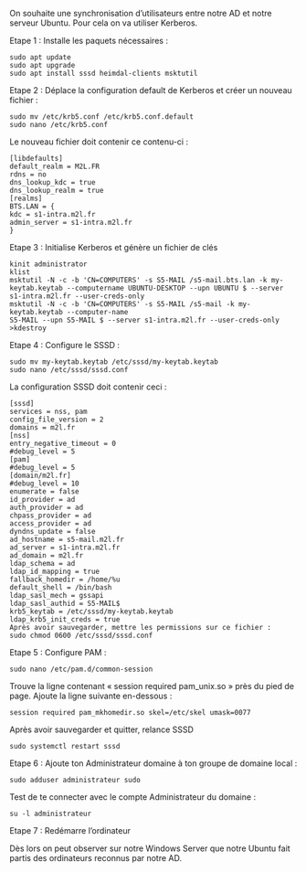 On souhaite une synchronisation d’utilisateurs entre notre AD et notre serveur Ubuntu.
Pour cela on va utiliser Kerberos.


Etape 1 : Installe les paquets nécessaires :

```
sudo apt update
sudo apt upgrade
sudo apt install sssd heimdal-clients msktutil
```

Etape 2 : Déplace la configuration default de Kerberos et créer un nouveau fichier :

```
sudo mv /etc/krb5.conf /etc/krb5.conf.default
sudo nano /etc/krb5.conf
```

Le nouveau fichier doit contenir ce contenu-ci :

```
[libdefaults]
default_realm = M2L.FR
rdns = no
dns_lookup_kdc = true
dns_lookup_realm = true
[realms]
BTS.LAN = {
kdc = s1-intra.m2l.fr
admin_server = s1-intra.m2l.fr
}
```


Etape 3 : Initialise Kerberos et génère un fichier de clés

```
kinit administrator
klist
msktutil -N -c -b 'CN=COMPUTERS' -s S5-MAIL /s5-mail.bts.lan -k my-keytab.keytab --computername UBUNTU-DESKTOP --upn UBUNTU $ --server s1-intra.m2l.fr --user-creds-only
msktutil -N -c -b 'CN=COMPUTERS' -s S5-MAIL /s5-mail -k my-keytab.keytab --computer-name
S5-MAIL --upn S5-MAIL $ --server s1-intra.m2l.fr --user-creds-only
>kdestroy
```


Etape 4 : Configure le SSSD :

```
sudo mv my-keytab.keytab /etc/sssd/my-keytab.keytab
sudo nano /etc/sssd/sssd.conf
```

La configuration SSSD doit contenir ceci :

```
[sssd]
services = nss, pam
config_file_version = 2
domains = m2l.fr
[nss]
entry_negative_timeout = 0
#debug_level = 5
[pam]
#debug_level = 5
[domain/m2l.fr]
#debug_level = 10
enumerate = false
id_provider = ad
auth_provider = ad
chpass_provider = ad
access_provider = ad
dyndns_update = false
ad_hostname = s5-mail.m2l.fr
ad_server = s1-intra.m2l.fr
ad_domain = m2l.fr
ldap_schema = ad
ldap_id_mapping = true
fallback_homedir = /home/%u
default_shell = /bin/bash
ldap_sasl_mech = gssapi
ldap_sasl_authid = S5-MAIL$
krb5_keytab = /etc/sssd/my-keytab.keytab
ldap_krb5_init_creds = true
Après avoir sauvegarder, mettre les permissions sur ce fichier :
sudo chmod 0600 /etc/sssd/sssd.conf
```

Etape 5 : Configure PAM :

```
sudo nano /etc/pam.d/common-session
```
Trouve la ligne contenant « session required pam_unix.so » près du pied de page. Ajoute la ligne
suivante en-dessous :

```
session required pam_mkhomedir.so skel=/etc/skel umask=0077
```

Après avoir sauvegarder et quitter, relance SSSD

```
sudo systemctl restart sssd
```

Etape 6 : Ajoute ton Administrateur domaine à ton groupe de domaine local :

```
sudo adduser administrateur sudo
```

Test de te connecter avec le compte Administrateur du domaine :

```
su -l administrateur
```

Etape 7 : Redémarre l’ordinateur

Dès lors on peut observer sur notre Windows Server que notre Ubuntu fait partis des ordinateurs
reconnus par notre AD.
